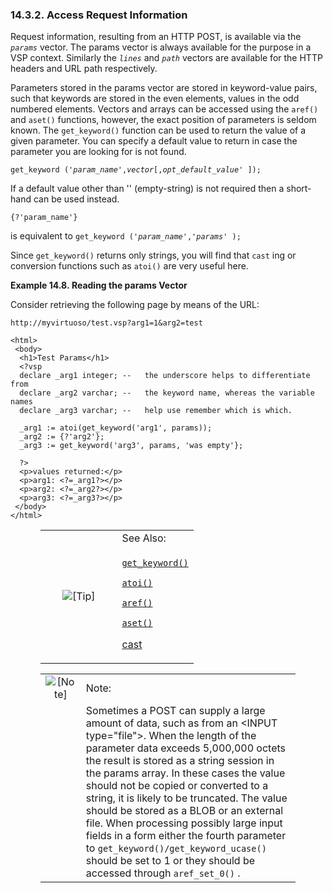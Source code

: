 <div id="accessrequestinfo" class="section">

<div class="titlepage">

<div>

<div>

### 14.3.2. Access Request Information

</div>

</div>

</div>

Request information, resulting from an HTTP POST, is available via the
*`params`* vector. The params vector is always available for the purpose
in a VSP context. Similarly the *`lines`* and *`path`* vectors are
available for the HTTP headers and URL path respectively.

Parameters stored in the params vector are stored in keyword-value
pairs, such that keywords are stored in the even elements, values in the
odd numbered elements. Vectors and arrays can be accessed using the
`aref()` and `aset()` functions, however, the exact position of
parameters is seldom known. The `get_keyword()` function can be used to
return the value of a given parameter. You can specify a default value
to return in case the parameter you are looking for is not found.

`get_keyword (`*`'param_name'`*` , `*`vector`*` [, `*`opt_default_value'`*` ]);`

If a default value other than '' (empty-string) is not required then a
short-hand can be used instead.

``` programlisting
{?'param_name'}
```

is equivalent to `get_keyword (`*`'param_name'`*` , `*`'params'`*` );`

Since `get_keyword()` returns only strings, you will find that `cast`
ing or conversion functions such as `atoi()` are very useful here.

<div id="ex_usingparamsvector" class="example">

**Example 14.8. Reading the params Vector**

<div class="example-contents">

Consider retrieving the following page by means of the URL:

``` programlisting
http://myvirtuoso/test.vsp?arg1=1&arg2=test
```

``` programlisting
<html>
 <body>
  <h1>Test Params</h1>
  <?vsp
  declare _arg1 integer; --   the underscore helps to differentiate from
  declare _arg2 varchar; --   the keyword name, whereas the variable names
  declare _arg3 varchar; --   help use remember which is which.

  _arg1 := atoi(get_keyword('arg1', params));
  _arg2 := {?'arg2'};
  _arg3 := get_keyword('arg3', params, 'was empty'};

  ?>
  <p>values returned:</p>
  <p>arg1: <?=_arg1?></p>
  <p>arg2: <?=_arg2?></p>
  <p>arg3: <?=_arg3?></p>
 </body>
</html>
```

</div>

</div>

  

<div class="tip" style="margin-left: 0.5in; margin-right: 0.5in;">

<table data-border="0" data-summary="Tip: See Also:">
<colgroup>
<col style="width: 50%" />
<col style="width: 50%" />
</colgroup>
<tbody>
<tr class="odd">
<td rowspan="2" style="text-align: center;" data-valign="top"
width="25"><img src="images/tip.png" alt="[Tip]" /></td>
<td style="text-align: left;">See Also:</td>
</tr>
<tr class="even">
<td style="text-align: left;" data-valign="top"><p><a
href="fn_get_keyword.html" class="link" shape="rect"
title="get_keyword"><code class="function">get_keyword()</code></a></p>
<p><a href="fn_atoi.html" class="link" shape="rect" title="atoi"><code
class="function">atoi()</code></a></p>
<p><a href="fn_aref.html" class="link" shape="rect" title="aref"><code
class="function">aref()</code></a></p>
<p><a href="fn_aset.html" class="link" shape="rect" title="aset"><code
class="function">aset()</code></a></p>
<p><a href="ch-sqlreference.html#dtcasting" class="link" shape="rect"
title="9.1.2. Casting">cast</a></p></td>
</tr>
</tbody>
</table>

</div>

<div class="note" style="margin-left: 0.5in; margin-right: 0.5in;">

|                              |                                                                                                                                                                                                                                                                                                                                                                                                                                                                                                                                                                                         |
|:----------------------------:|:----------------------------------------------------------------------------------------------------------------------------------------------------------------------------------------------------------------------------------------------------------------------------------------------------------------------------------------------------------------------------------------------------------------------------------------------------------------------------------------------------------------------------------------------------------------------------------------|
| ![\[Note\]](images/note.png) | Note:                                                                                                                                                                                                                                                                                                                                                                                                                                                                                                                                                                                   |
|                              | Sometimes a POST can supply a large amount of data, such as from an \<INPUT type="file"\>. When the length of the parameter data exceeds 5,000,000 octets the result is stored as a string session in the params array. In these cases the value should not be copied or converted to a string, it is likely to be truncated. The value should be stored as a BLOB or an external file. When processing possibly large input fields in a form either the fourth parameter to `get_keyword()/get_keyword_ucase()` should be set to 1 or they should be accessed through `aref_set_0()` . |

</div>

</div>
